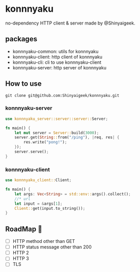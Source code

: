 #  konnnyaku

no-dependency HTTP client & server made by @Shinyaigeek.

## packages

* konnnyaku-common: utils for konnnyaku
* konnnyaku-client: http client of konnnyaku
* konnnyaku-cli: cli to use konnnyaku-client
* konnnyaku-server: http server of konnnyaku

## How to use

```
git clone git@github.com:Shinyaigeek/konnnyaku.git
```

### konnnyaku-server

```rust
use konnnyaku_server::server::server::Server;

fn main() {
    let mut server = Server::build(3000);
    server.get(String::from("/ping"), |req, res| {
        res.write("pong!");
    });
    server.serve();
}
```

### konnnyaku-client

```rust
use konnnyaku_client::Client;

fn main() {
    let args: Vec<String> = std::env::args().collect();
    //* url
    let input = &args[1];
    Client::get(input.to_string());
}

```

## RoadMap 🚗

- [ ] HTTP method other than GET
- [ ] HTTP status message other than 200
- [ ] HTTP 2
- [ ] HTTP 3
- [ ] TLS